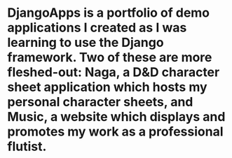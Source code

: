 # DjangoApps is a portfolio of demo applications I created as I was learning to use the Django framework. Two of these are more fleshed-out: Naga, a D&D character sheet application which hosts my personal character sheets, and Music, a website which displays and promotes my work as a professional flutist.
